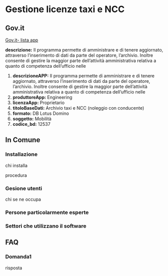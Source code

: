 # Gestione licenze taxi e NCC

## Gov.it

[Gov.it- lista app](http://basidati.agid.gov.it/catalogo/amm?code=c_a944)

**descrizione:** Il programma permette di amministrare e di tenere aggiornato, attraverso l’inserimento di dati da parte del operatore, l’archivio. Inoltre consente di gestire la maggior parte dell’attività amministrativa relativa a quanto di competenza dell’ufficio nelle

1. **descrizioneAPP:** Il programma permette di amministrare e di tenere aggiornato, attraverso l’inserimento di dati da parte del operatore, l’archivio. Inoltre consente di gestire la maggior parte dell’attività amministrativa relativa a quanto di competenza dell’ufficio nelle
2. **produttoreApp:** Engineering
3. **licenzaApp:** Proprietario
4. **titoloBaseDati:** Archivio taxi e NCC (noleggio con conducente)
5. **formato:** DB Lotus Domino
6. **soggetto:** Mobilità
7. **codice_bd:** 12537

## In Comune

### Installazione

chi installa

procedura

### Gesione utenti

chi se ne occupa

### Persone particolarmente esperte

### Settori che utilizzano il software

## FAQ

### Domanda1

risposta
